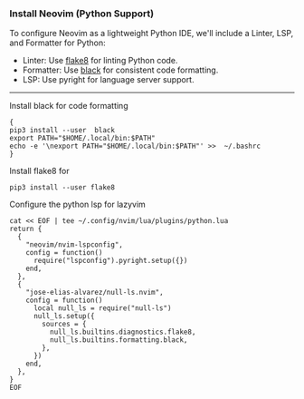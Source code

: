 


### Install Neovim (Python Support)

To configure Neovim as a lightweight Python IDE, we'll include a Linter, LSP, and Formatter for Python:
- Linter: Use [flake8](https://flake8.pycqa.org/en/latest/) for linting Python code.
- Formatter: Use [black](https://black.readthedocs.io/en/stable/index.html) for consistent code formatting.
- LSP: Use pyright for language server support.

---

Install black for code formatting

```
{
pip3 install --user  black
export PATH="$HOME/.local/bin:$PATH"
echo -e '\nexport PATH="$HOME/.local/bin:$PATH"' >>  ~/.bashrc 
}
```

Install flake8 for 

```
pip3 install --user flake8 
```


Configure the python lsp for lazyvim

```
cat << EOF | tee ~/.config/nvim/lua/plugins/python.lua
return {
  {
    "neovim/nvim-lspconfig",
    config = function()
      require("lspconfig").pyright.setup({})
    end,
  },
  {
    "jose-elias-alvarez/null-ls.nvim",
    config = function()
      local null_ls = require("null-ls")
      null_ls.setup({
        sources = {
          null_ls.builtins.diagnostics.flake8,
          null_ls.builtins.formatting.black,
        },
      })
    end,
  },
}
EOF
```

